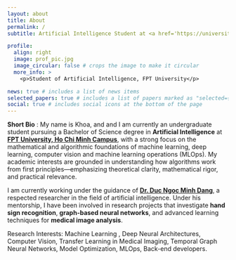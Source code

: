 ```yaml
---
layout: about
title: About
permalink: /
subtitle: Artificial Intelligence Student at <a href='https://university.fpt.edu.vn/'>FPT University, Ho Chi Minh Campus.</a> 

profile:
  align: right
  image: prof_pic.jpg
  image_circular: false # crops the image to make it circular
  more_info: >
    <p>Student of Artificial Intelligence, FPT University</p>

news: true # includes a list of news items
selected_papers: true # includes a list of papers marked as "selected={true}"
social: true # includes social icons at the bottom of the page
---
```

**Short Bio** : My name is Khoa, and and I am currently an undergraduate student pursuing a Bachelor of Science degree in **Artificial Intelligence** at [**FPT University, Ho Chi Minh Campus**](https://university.fpt.edu.vn/), with a strong focus on the mathematical and algorithmic foundations of machine learning, deep learning, computer vision and machine learning operations (MLOps). My academic interests are grounded in understanding how algorithms work from first principles—emphasizing theoretical clarity, mathematical rigor, and practical relevance. 

I am currently working under the guidance of [**Dr. Duc Ngoc Minh Dang**](https://dnmduc.github.io/), a respected researcher in the field of artificial intelligence. Under his mentorship, I have been involved in research projects that investigate **hand sign recognition**, **graph-based neural networks**, and advanced learning techniques for **medical image analysis**. 

Research Interests: Machine Learning , Deep Neural Architectures, Computer Vision, Transfer Learning in Medical Imaging, Temporal Graph Neural Networks, Model Optimization, MLOps, Back-end developers.